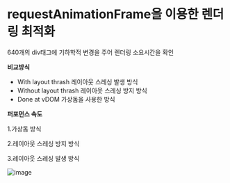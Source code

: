 # requestAnimationFrame을 이용한 렌더링 최적화

640개의 div태그에 기하학적 변경을 주어 렌더링 소요시간을 확인

**비교방식**

- With layout thrash 레이아웃 스레싱 발생 방식
- Without layout thrash 레이아웃 스레싱 방지 방식
- Done at vDOM 가상돔을 사용한 방식

**퍼포먼스 속도**

1.가상돔 방식

2.레이아웃 스레싱 방지 방식

3.레이아웃 스레싱 발생 방식

![image](https://user-images.githubusercontent.com/23381445/214271360-e1f4488e-a592-4d52-bdb0-a3afe0d70946.png)
